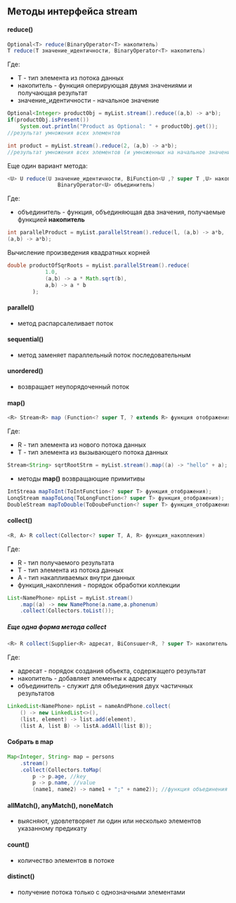 Методы интерфейса stream
----
#### reduce()
````java
Optional<T> reduce(BinaryOperator<T> накопитель)
T reduce(T значение_идентичности, BinaryOperator<T> накопитель)
````
Где:
- Т - тип элемента из потока данных
- накопитель - функция оперирующая двумя значениями и получающая результат
- значение_идентичности - начальное значение

````java
Optional<Integer> productObj = myList.stream().reduce((a,b) -> a*b);
if(productObj.isPresent())
    System.out.println("Product as Optional: " + productObj.get());
//результат умножения всех элементов

int product = myList.stream().reduce(2, (a,b) -> a*b);
//результат умножения всех элементов (и умноженных на начальное значение 2)
````

Еще один вариант метода:

````java
<U> U reduce(U значение_идентичности, BiFunction<U ,? super Т ,U> накопитель,
                BinaryOperator<U> объединитель)
````

Где:
- объединитель - функция, объединяющая два значения, получаемые функцией
    <b>накопитель</b>
    
````java
int parallelProduct = myList.parallelStream().reduce(l, (а,b) -> а*b,
(а,b) -> а*b);
````

Вычисление произведения квадратных корней

````java
double productOfSqrRoots = myList.parallelStream().reduce(
            1.0,
            (a,b) -> a * Math.sqrt(b),
            a,b) -> a * b
        );
````

#### parallel() 
- метод распарсалеливает поток

#### sequential() 
- метод заменяет параллельный поток последовательным

#### unordered()
- возвращает неупорядоченный поток

#### map()

````java
<R> Stream<R> mар (Function<? super Т, ? extends R> функция отображения)
````

Где:
- R - тип элемента из нового потока данных
- Т - тип элемента из вызывающего потока данных

````java
Stream<String> sqrtRootStrm = myList.stream().map((a) -> "hello" + a);
```` 

- методы <b>map()</b> возвращающие примитивы

````java
IntStreaa mapToInt(ToIntFunction<? super Т> функция_отображения);
LonqStream maapToLonq(ToLongFunction<? super Т> функция_отображения);
DoubleStream mapToDouble(ToDoubeFunction<? super Т> функция_отображения)
````

#### collect()

````java
<R, A> R collect(Collector<? super T, A, R> функция_накопления)
````

Где:
- R - тип получаемого результата
- T - тип элемента из потока данных
- A - тип накапливаемых внутри данных
- функция_накопления - порядок обработки коллекции

````java
List<NamePhone> npList = myList.stream()
    .map((a) -> new NamePhone(a.name,a.phonenum) 
    .collect(Collectors.toList());
````

##### Еще одна форма метода <b>collect</b>

````java
<R> R collect(Supplier<R> адресат, BiConsuшer<R, ? super Т> накопитель, BiConsumer<R, R> объединитель)
````

Где:
- адресат - порядок создания объекта, содержащего результат
- накопитель - добавляет элементы к адресату
- объединитель - служит для объединения двух частичных результатов

````java
LinkedList<NamePhone> npList = nameAndPhone.collect(
    () -> new LinkedList<>(),
    (list, element) -> list.add(element),
    (list A, list B) -> listA.addAll(list B));
````
#### Собрать в map
````java
Map<Integer, String> map = persons
    .stream()
    .collect(Collectors.toMap(
        p -> p.age, //key
        p -> p.name, //value
        (name1, name2) -> name1 + ";" + name2)); //функция объединения значений
````

#### allMatch(), anyMatch(), noneMatch
- выясняют, удовлетворяет ли один или несколько элементов указанному предикату

#### count()
- количество элементов в потоке

#### distinct()
- получение потока только с однозначными элементами

